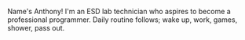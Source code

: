 Name's Anthony! I'm an ESD lab technician who aspires to become a professional programmer. Daily routine follows; wake up, work, games, shower, pass out.


